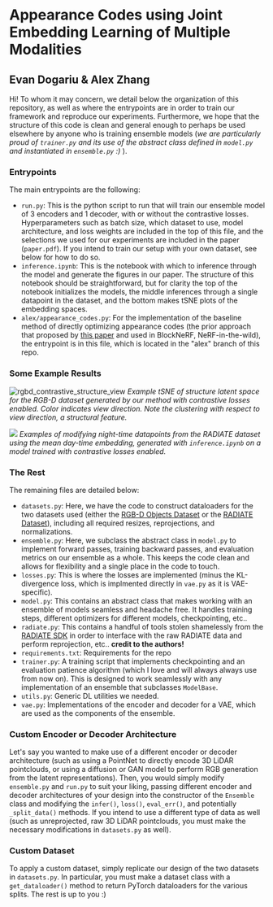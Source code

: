 # Appearance Codes using Joint Embedding Learning of Multiple Modalities
## Evan Dogariu & Alex Zhang

Hi! To whom it may concern, we detail below the organization of this repository, as well as where the entrypoints are in order to train our framework and reproduce our experiments. Furthermore, we hope that the structure of this code is clean and general enough to perhaps be used elsewhere by anyone who is training ensemble models (_we are particularly proud of `trainer.py` and its use of the abstract class defined in `model.py` and instantiated in `ensemble.py` :)_ ). 


### Entrypoints
The main entrypoints are the following:
- `run.py`: This is the python script to run that will train our ensemble model of 3 encoders and 1 decoder, with or without the contrastive losses. Hyperparameters such as batch size, which dataset to use, model architecture, and loss weights are included in the top of this file, and the selections we used for our experiments are included in the paper (`paper.pdf`). If you intend to train our setup with your own dataset, see below for how to do so.
- `inference.ipynb`: This is the notebook with which to inference through the model and generate the figures in our paper. The structure of this notebook should be straightforward, but for clarity the top of the notebook initializes the models, the middle inferences through a single datapoint in the dataset, and the bottom makes tSNE plots of the embedding spaces.
- `alex/appearance_codes.py`: For the implementation of the baseline method of directly optimizing appearance codes (the prior approach that proposed by [this paper](https://arxiv.org/pdf/1707.05776.pdf) and used in BlockNeRF, NeRF-in-the-wild), the entrypoint is in this file, which is located in the "alex" branch of this repo.

### Some Example Results
![rgbd_contrastive_structure_view](https://github.com/edogariu/alex-zhang/assets/78564140/57156728-82f5-4d08-a1f2-99a69ffdf2c1)
*Example tSNE of structure latent space for the RGB-D dataset generated by our method with contrastive losses enabled. Color indicates view direction. Note the clustering with respect to view direction, a structural feature.*


![](https://github.com/edogariu/alex-zhang/assets/78564140/eb134202-e531-4fb3-a725-ecd4b1dd4140")
*Examples of modifying night-time datapoints from the RADIATE dataset using the mean day-time embedding, generated with `inference.ipynb` on a model trained with contrastive losses enabled.*




### The Rest
The remaining files are detailed below:
- `datasets.py`: Here, we have the code to construct dataloaders for the two datasets used (either the [RGB-D Objects Dataset](https://rgbd-dataset.cs.washington.edu/#:~:text=The%20RGB%2DD%20Object%20Dataset%20is%20a%20large%20dataset%20of,relationships%20(similar%20to%20ImageNet).) or the [RADIATE Dataset](https://pro.hw.ac.uk/radiate/)), including all required resizes, reprojections, and normalizations.
- `ensemble.py`: Here, we subclass the abstract class in `model.py` to implement forward passes, training backward passes, and evaluation metrics on our ensemble as a whole. This keeps the code clean and allows for flexibility and a single place in the code to touch.
- `losses.py`: This is where the losses are implemented (minus the KL-divergence loss, which is implmented directly in `vae.py` as it is VAE-specific). 
- `model.py`: This contains an abstract class that makes working with an ensemble of models seamless and headache free. It handles training steps, different optimizers for different models, checkpointing, etc..
- `radiate.py`: This contains a handful of tools stolen shamelessly from the [RADIATE SDK](https://github.com/marcelsheeny/radiate_sdk) in order to interface with the raw RADIATE data and perform reprojection, etc.. **credit to the authors!**
- `requirements.txt`: Requirements for the repo
- `trainer.py`: A training script that implements checkpointing and an evaluation patience algorithm (which I love and will always always use from now on). This is designed to work seamlessly with any implementation of an ensemble that subclasses `ModelBase`.
- `utils.py`: Generic DL utilities we needed.
- `vae.py`: Implementations of the encoder and decoder for a VAE, which are used as the components of the ensemble.

### Custom Encoder or Decoder Architecture
Let's say you wanted to make use of a different encoder or decoder architecture (such as using a PointNet to directly encode 3D LiDAR pointclouds, or using a diffusion or GAN model to perform RGB generation from the latent representations). Then, you would simply modify `ensemble.py` and `run.py` to suit your liking, passing different encoder and decoder architectures of your design into the constructor of the `Ensemble` class and modifying the `infer()`, `loss()`, `eval_err()`, and potentially `_split_data()` methods. If you intend to use a different type of data as well (such as unreprojected, raw 3D LiDAR pointclouds, you must make the necessary modifications in `datasets.py` as well).

### Custom Dataset
To apply a custom dataset, simply replicate our design of the two datasets in `datasets.py`. In particular, you must make a dataset class with a `get_dataloader()` method to return PyTorch dataloaders for the various splits. The rest is up to you :)

<!-- # alex-zhang

Hi alex. 

I coded up a whole bunch of stuff. Everything should actually be clean and polished, and the entrypoint is `run.py`. The hyperparameters of interest are there. I've tested it and it seems to work to train a VAE and do the right thing: take a look at the below example (original on left & reconstruction on right), which was trained on my mac in liek 10 minutes lol (its blurry, which might have something to do with me not turning on the KL divergence loss):

![image](https://user-images.githubusercontent.com/78564140/236430176-4a02ef47-0cd6-4202-9483-28380fd4a4b1.png)
![image](https://user-images.githubusercontent.com/78564140/236432497-d0af29a9-1e1c-4610-8f21-2f1718e09577.png)

### things i need to fix and/or next steps
- for some reason, whenever i set any of the loss weights (kl, contrastive, and anticontrastive) to something nonzero, loss eventually goes to nan. I think im calculating something wrong or dividing by something that goes to 0, idk ill fix it tomorrow
- gotta get the nuscenes dataset goin as well
- GOTTA ANALYZE DA LATENT SPACE. its kinda useless since i dont have the contrastive learning enabled (it's set to 0 in `run.py` and when i increase it the loss goes to nan, i must fix this), but still may be interesting. since the dataset im playing with only has like 14 scenes, it seems reasonable to expect good clustering

### things u need to do to set it up (i might write a batch script for this tmrw morning idc)
- `pip install requirements.txt` or whatever. im using a venv but u just gotta get those libraries somehow
- make the following folders inside the main directory
  - make a folder called `checkpoints/` and put two folders inside of it; one called `models/` and one called `optimizers/`
  - make a folder called `plots/`
  - make a folder called `data/`; inside of it, place the unzipped version of this file http://rgbd-dataset.cs.washington.edu/dataset/rgbd-scenes-v2/rgbd-scenes-v2_imgs.zip, gotten from this link http://rgbd-dataset.cs.washington.edu/dataset/rgbd-scenes-v2/
    - this is a RGB-D dataset of some random objects and scenes. i wanna make sure training and everything is stable on this first before doing stuff with more exotic datasets and especially before LIDAR
    - in `datasets.py` u can uncomment the thing to actually read through the dataset. it takes a while to load all the files, so i loaded them once and stored em in a `.npy` file to keep loading from. i recommend this :)
    - the images are in fairly high res. i downsampled to 64x64 for my lil experiment on the mac, but i think the full res is 640x480 or something
  


#### also if u want code to inference a thingy to reconstruct, here it is

    import matplotlib.pyplot as plt

    import torch

    from vae import Encoder, Decoder
    from datasets import RGBDDataset
    from ensemble import Ensemble
    from utils import DEVICE

    resolution = (64, 64)

    model_args = {'appearance_latent_dim': 64,
                  'structure_latent_dim': 64,
                  'hidden_dims': [32, 64, 128, 256]}

    dataset = RGBDDataset(resolution)
    dataloader = dataset.get_dataloader('all', 1)

    # make ensemble
    models = {'RGB_appearance': Encoder(input_shape=[3, *resolution], latent_dim=model_args['appearance_latent_dim'], hidden_dims=model_args['hidden_dims']), 
              'RGB_structure': Encoder(input_shape=[3, *resolution], latent_dim=model_args['structure_latent_dim'], hidden_dims=model_args['hidden_dims']), 
              'DEPTH_structure': Encoder(input_shape=[1, *resolution], latent_dim=model_args['structure_latent_dim'], hidden_dims=model_args['hidden_dims'])}
    models['RGB_decoder'] = Decoder(input_shape=[3, *resolution], 
                                    latent_dim=model_args['appearance_latent_dim'] + model_args['structure_latent_dim'], 
                                    encoder_conv_out_shape=models['RGB_appearance'].conv_out_shape, 
                                    hidden_dims=model_args['hidden_dims'])
    model = Ensemble(models, loss_weights=None).float().to(DEVICE)
    model.load_checkpoint()

    with torch.no_grad():
        for x, in dataloader:
            out = model.infer(x)
            emb = torch.cat((out.RGB_appearance, out.RGB_structure), dim=-1)
            rec = models['RGB_decoder'](emb)

            x = (x.squeeze()[:3].permute(1, 2, 0).cpu().numpy() + 1) / 2
            rec = (rec.squeeze().permute(1, 2, 0).cpu().numpy() + 1) / 2

            fig, ax = plt.subplots(1, 2)
            ax[0].imshow(x)
            ax[1].imshow(rec)

            break -->
